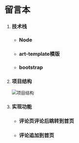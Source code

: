 # 留言本

1. ### 技术栈

   - ### Node

   - ### art-template模版

   - ### bootstrap

2. ### 项目结构

   ![项目结构](/Users/vicky/feedback/项目结构.png)

3. ### 实现功能

   - ### 评论页评论后跳转到首页

   - ### 评论追加到首页